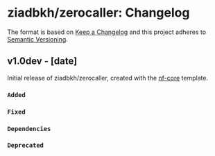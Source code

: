 # ziadbkh/zerocaller: Changelog

The format is based on [Keep a Changelog](https://keepachangelog.com/en/1.0.0/)
and this project adheres to [Semantic Versioning](https://semver.org/spec/v2.0.0.html).

## v1.0dev - [date]

Initial release of ziadbkh/zerocaller, created with the [nf-core](https://nf-co.re/) template.

### `Added`

### `Fixed`

### `Dependencies`

### `Deprecated`
